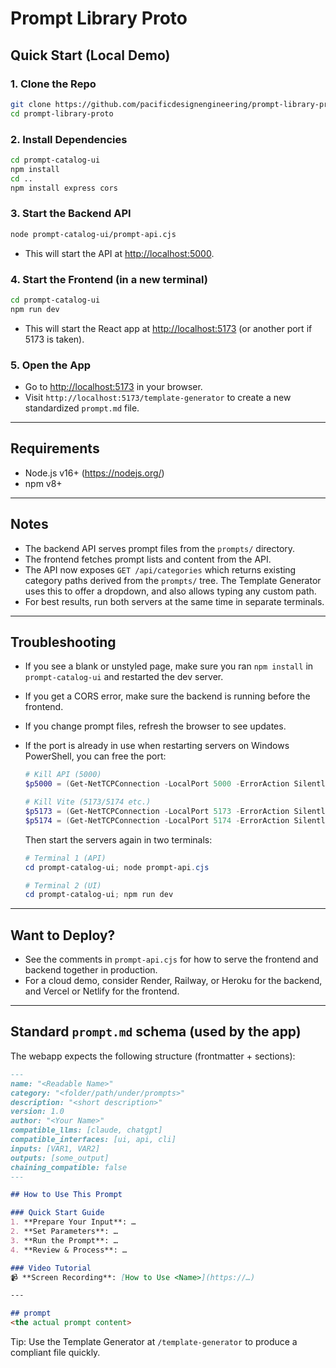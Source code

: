 # Prompt Library Proto

## Quick Start (Local Demo)

### 1. Clone the Repo

```sh
git clone https://github.com/pacificdesignengineering/prompt-library-proto.git
cd prompt-library-proto
```

### 2. Install Dependencies

```sh
cd prompt-catalog-ui
npm install
cd ..
npm install express cors
```

### 3. Start the Backend API

```sh
node prompt-catalog-ui/prompt-api.cjs
```
- This will start the API at [http://localhost:5000](http://localhost:5000).

### 4. Start the Frontend (in a new terminal)

```sh
cd prompt-catalog-ui
npm run dev
```
- This will start the React app at [http://localhost:5173](http://localhost:5173) (or another port if 5173 is taken).

### 5. Open the App

- Go to [http://localhost:5173](http://localhost:5173) in your browser.
- Visit `http://localhost:5173/template-generator` to create a new standardized `prompt.md` file.

---

## Requirements

- Node.js v16+ (https://nodejs.org/)
- npm v8+

---

## Notes

- The backend API serves prompt files from the `prompts/` directory.
- The frontend fetches prompt lists and content from the API.
- The API now exposes `GET /api/categories` which returns existing category paths derived from the `prompts/` tree. The Template Generator uses this to offer a dropdown, and also allows typing any custom path.
- For best results, run both servers at the same time in separate terminals.

---

## Troubleshooting

- If you see a blank or unstyled page, make sure you ran `npm install` in `prompt-catalog-ui` and restarted the dev server.
- If you get a CORS error, make sure the backend is running before the frontend.
- If you change prompt files, refresh the browser to see updates.
- If the port is already in use when restarting servers on Windows PowerShell, you can free the port:

  ```powershell
  # Kill API (5000)
  $p5000 = (Get-NetTCPConnection -LocalPort 5000 -ErrorAction SilentlyContinue | Select -First 1 -ExpandProperty OwningProcess); if ($p5000) { Stop-Process -Id $p5000 -Force }

  # Kill Vite (5173/5174 etc.)
  $p5173 = (Get-NetTCPConnection -LocalPort 5173 -ErrorAction SilentlyContinue | Select -First 1 -ExpandProperty OwningProcess); if ($p5173) { Stop-Process -Id $p5173 -Force }
  $p5174 = (Get-NetTCPConnection -LocalPort 5174 -ErrorAction SilentlyContinue | Select -First 1 -ExpandProperty OwningProcess); if ($p5174) { Stop-Process -Id $p5174 -Force }
  ```

  Then start the servers again in two terminals:

  ```powershell
  # Terminal 1 (API)
  cd prompt-catalog-ui; node prompt-api.cjs

  # Terminal 2 (UI)
  cd prompt-catalog-ui; npm run dev
  ```

---

## Want to Deploy?

- See the comments in `prompt-api.cjs` for how to serve the frontend and backend together in production.
- For a cloud demo, consider Render, Railway, or Heroku for the backend, and Vercel or Netlify for the frontend.

---

## Standard `prompt.md` schema (used by the app)

The webapp expects the following structure (frontmatter + sections):

```markdown
---
name: "<Readable Name>"
category: "<folder/path/under/prompts>"
description: "<short description>"
version: 1.0
author: "<Your Name>"
compatible_llms: [claude, chatgpt]
compatible_interfaces: [ui, api, cli]
inputs: [VAR1, VAR2]
outputs: [some_output]
chaining_compatible: false
---

## How to Use This Prompt

### Quick Start Guide
1. **Prepare Your Input**: …
2. **Set Parameters**: …
3. **Run the Prompt**: …
4. **Review & Process**: …

### Video Tutorial
📹 **Screen Recording**: [How to Use <Name>](https://…)

---

## prompt
<the actual prompt content>
```

Tip: Use the Template Generator at `/template-generator` to produce a compliant file quickly.
